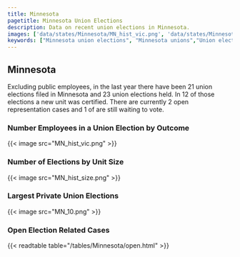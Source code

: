 ```yaml
---
title: Minnesota
pagetitle: Minnesota Union Elections
description: Data on recent union elections in Minnesota.
images: ['data/states/Minnesota/MN_hist_vic.png', 'data/states/Minnesota/MN_hist_size.png', 'data/states/Minnesota/MN_10.png']
keywords: ["Minnesota union elections", "Minnesota unions","Union elections"]
---
```

##  Minnesota

Excluding public employees, in the last year there have been 21 union elections filed in Minnesota and 23 union elections held. In 12 of those elections a new unit was certified. There are currently 2 open representation cases and 1 of are still waiting to vote.

### Number Employees in a Union Election by Outcome
{{< image src="MN_hist_vic.png" >}}

### Number of Elections by Unit Size
{{< image src="MN_hist_size.png" >}}

### Largest Private Union Elections
{{< image src="MN_10.png" >}}

### Open Election Related Cases
{{< readtable table="/tables/Minnesota/open.html" >}}

